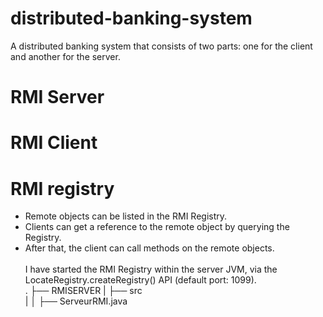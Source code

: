 # distributed-banking-system
A distributed banking system that consists of two parts: one for the client and another for the server.
# RMI Server
# RMI Client
# RMI registry
* Remote objects can be listed in the RMI Registry.
* Clients can get a reference to the remote object by querying the Registry. 
* After that, the client can call methods on the remote objects. <br/>   
I have started the RMI Registry within the server JVM, via the LocateRegistry.createRegistry() API (default port: 1099). <br/> 
    .
    ├── RMISERVER
    |   ├── src                    
    |   │   ├── ServeurRMI.java         
       

